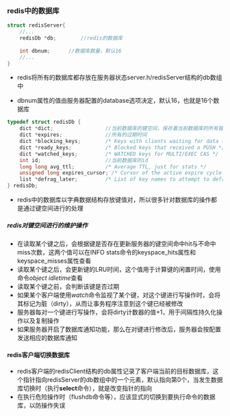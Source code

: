 ### redis中的数据库



```c
struct redisServer{
    //...
    redisDb *db;		//redis的数据库
    
    int dbnum;		//数据库数量，默认16
    //...
}
```

- redis将所有的数据库都存放在服务器状态server.h/redisServer结构的db数组中

- dbnum属性的值由服务器配置的database选项决定，默认16，也就是16个数据库

```c
typedef struct redisDb {
    dict *dict;                 //当前数据库的键空间，保存着当前数据库的所有键值对
    dict *expires;              //所有的过期时间
    dict *blocking_keys;        /* Keys with clients waiting for data (BLPOP)*/
    dict *ready_keys;           /* Blocked keys that received a PUSH */
    dict *watched_keys;         /* WATCHED keys for MULTI/EXEC CAS */
    int id;                     //当前数据库的id
    long long avg_ttl;          /* Average TTL, just for stats */
    unsigned long expires_cursor; /* Cursor of the active expire cycle. */
    list *defrag_later;         /* List of key names to attempt to defrag one by one, gradually. */
} redisDb;
```

- redis中的数据库以字典数据结构存放键值对，所以很多针对数据库的操作都是通过键空间进行的处理

##### redis对键空间进行的维护操作

- 在读取某个键之后，会根据键是否存在更新服务器的键空间命中hit与不命中miss次数，这两个值可以在INFO stats命令的keyspace_hits属性和keyspace_misses属性查看
- 读取某个键之后，会更新键的LRU时间，这个值用于计算键的闲置时间，使用命令*object idletime*查看
- 读取某个键之前，会判断该键是否过期
- 如果某个客户端使用*watch*命令监视了某个键，对这个键进行写操作时，会将其标记为脏（dirty），从而让事务程序注意到这个键已经被修改
- 服务器每对一个键进行写操作，会将dirty计数器的值+1，用于间隔性持久化操作以及复制操作
- 如果服务器开启了数据库通知功能，那么在对键进行修改后，服务器会按配置发送相应的数据库通知

#### redis客户端切换数据库

- redis客户端的redisClient结构的db属性记录了客户端当前的目标数据库，这个指针指向redisServer的db数组中的一个元素，默认指向第0个，当发生数据库切换时（执行**select**命令），就是改变指针的指向
- 在执行危险操作时（flushdb命令等），应该显式的切换到要执行命令的数据库，以防操作失误